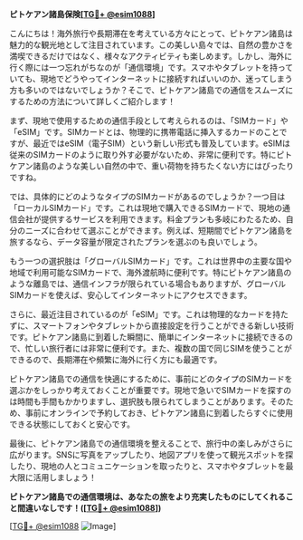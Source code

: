 **ピトケアン諸島保険[[TG💪+ @esim1088](https://t.me/s/esim1088)]**

こんにちは！海外旅行や長期滞在を考えている方々にとって、ピトケアン諸島は魅力的な観光地として注目されています。この美しい島々では、自然の豊かさを満喫できるだけではなく、様々なアクティビティも楽しめます。しかし、海外に行く際には一つ忘れがちなのが「通信環境」です。スマホやタブレットを持っていても、現地でどうやってインターネットに接続すればいいのか、迷ってしまう方も多いのではないでしょうか？そこで、ピトケアン諸島での通信をスムーズにするための方法について詳しくご紹介します！

まず、現地で使用するための通信手段として考えられるのは、「SIMカード」や「eSIM」です。SIMカードとは、物理的に携帯電話に挿入するカードのことですが、最近ではeSIM（電子SIM）という新しい形式も普及しています。eSIMは従来のSIMカードのように取り外す必要がないため、非常に便利です。特にピトケアン諸島のような美しい自然の中で、重い荷物を持ちたくない方にはぴったりですね。

では、具体的にどのようなタイプのSIMカードがあるのでしょうか？一つ目は「ローカルSIMカード」です。これは現地で購入できるSIMカードで、現地の通信会社が提供するサービスを利用できます。料金プランも多岐にわたるため、自分のニーズに合わせて選ぶことができます。例えば、短期間でピトケアン諸島を旅するなら、データ容量が限定されたプランを選ぶのも良いでしょう。

もう一つの選択肢は「グローバルSIMカード」です。これは世界中の主要な国や地域で利用可能なSIMカードで、海外渡航時に便利です。特にピトケアン諸島のような離島では、通信インフラが限られている場合もありますが、グローバルSIMカードを使えば、安心してインターネットにアクセスできます。

さらに、最近注目されているのが「eSIM」です。これは物理的なカードを持たずに、スマートフォンやタブレットから直接設定を行うことができる新しい技術です。ピトケアン諸島に到着した瞬間に、簡単にインターネットに接続できるので、忙しい旅行者には非常に便利です。また、複数の国で同じSIMを使うことができるので、長期滞在や頻繁に海外に行く方にも最適です。

ピトケアン諸島での通信を快適にするために、事前にどのタイプのSIMカードを選ぶかをしっかり考えておくことが重要です。現地で急いでSIMカードを探すのは時間も手間もかかりますし、選択肢も限られてしまうことがあります。そのため、事前にオンラインで予約しておき、ピトケアン諸島に到着したらすぐに使用できる状態にしておくと安心です。

最後に、ピトケアン諸島での通信環境を整えることで、旅行中の楽しみがさらに広がります。SNSに写真をアップしたり、地図アプリを使って観光スポットを探したり、現地の人とコミュニケーションを取ったりと、スマホやタブレットを最大限に活用しましょう！

**ピトケアン諸島での通信環境は、あなたの旅をより充実したものにしてくれること間違いなしです！([[TG💪+ @esim1088](https://t.me/s/esim1088)])**

[[TG💪+ @esim1088](https://t.me/s/esim1088) ![Image](https://i.postimg.cc/Y0z9fWf4/image.png)]